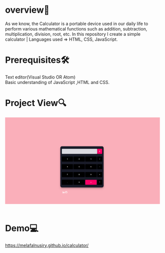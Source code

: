 
# overview📝
As we know, the Calculator is a portable device used in our daily life to perform various mathematical functions such as addition, subtraction, multiplication, division, root, etc.
In this repository I create a simple calculator | Languages used => HTML, CSS, JavaScript.

# Prerequisites🛠️
Text editor(Visual Studio OR Atom)</br>
Basic understanding of JavaScript ,HTML and CSS.</br>

# Project View🔍
<img src="img/Calculator.png" width="700"></br>
</br>

# Demo💻 </br>
https://melafalnusiry.github.io/calculator/ </br>


